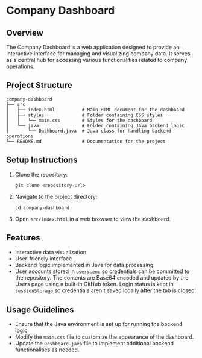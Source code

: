 # Company Dashboard

## Overview
The Company Dashboard is a web application designed to provide an interactive interface for managing and visualizing company data. It serves as a central hub for accessing various functionalities related to company operations.

## Project Structure
```
company-dashboard
├── src
│   ├── index.html          # Main HTML document for the dashboard
│   ├── styles              # Folder containing CSS styles
│   │   └── main.css        # Styles for the dashboard
│   └── java                # Folder containing Java backend logic
│       └── Dashboard.java  # Java class for handling backend operations
└── README.md               # Documentation for the project
```

## Setup Instructions
1. Clone the repository:
   ```
   git clone <repository-url>
   ```
2. Navigate to the project directory:
   ```
   cd company-dashboard
   ```
3. Open `src/index.html` in a web browser to view the dashboard.

## Features
- Interactive data visualization
- User-friendly interface
- Backend logic implemented in Java for data processing
- User accounts stored in `users.enc` so credentials can be committed to the repository. The contents are Base64 encoded and updated by the Users page using a built-in GitHub token. Login status is kept in `sessionStorage` so credentials aren't saved locally after the tab is closed.

## Usage Guidelines
- Ensure that the Java environment is set up for running the backend logic.
- Modify the `main.css` file to customize the appearance of the dashboard.
- Update the `Dashboard.java` file to implement additional backend functionalities as needed.
